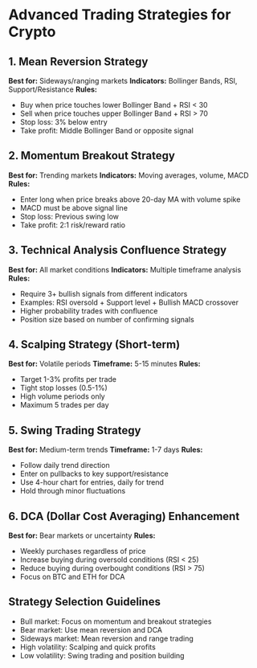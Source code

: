 # Advanced Trading Strategies for Crypto

## 1. Mean Reversion Strategy
**Best for:** Sideways/ranging markets
**Indicators:** Bollinger Bands, RSI, Support/Resistance
**Rules:**
- Buy when price touches lower Bollinger Band + RSI < 30
- Sell when price touches upper Bollinger Band + RSI > 70
- Stop loss: 3% below entry
- Take profit: Middle Bollinger Band or opposite signal

## 2. Momentum Breakout Strategy
**Best for:** Trending markets
**Indicators:** Moving averages, volume, MACD
**Rules:**
- Enter long when price breaks above 20-day MA with volume spike
- MACD must be above signal line
- Stop loss: Previous swing low
- Take profit: 2:1 risk/reward ratio

## 3. Technical Analysis Confluence Strategy
**Best for:** All market conditions
**Indicators:** Multiple timeframe analysis
**Rules:**
- Require 3+ bullish signals from different indicators
- Examples: RSI oversold + Support level + Bullish MACD crossover
- Higher probability trades with confluence
- Position size based on number of confirming signals

## 4. Scalping Strategy (Short-term)
**Best for:** Volatile periods
**Timeframe:** 5-15 minutes
**Rules:**
- Target 1-3% profits per trade
- Tight stop losses (0.5-1%)
- High volume periods only
- Maximum 5 trades per day

## 5. Swing Trading Strategy
**Best for:** Medium-term trends
**Timeframe:** 1-7 days
**Rules:**
- Follow daily trend direction
- Enter on pullbacks to key support/resistance
- Use 4-hour chart for entries, daily for trend
- Hold through minor fluctuations

## 6. DCA (Dollar Cost Averaging) Enhancement
**Best for:** Bear markets or uncertainty
**Rules:**
- Weekly purchases regardless of price
- Increase buying during oversold conditions (RSI < 25)
- Reduce buying during overbought conditions (RSI > 75)
- Focus on BTC and ETH for DCA

## Strategy Selection Guidelines
- Bull market: Focus on momentum and breakout strategies
- Bear market: Use mean reversion and DCA
- Sideways market: Mean reversion and range trading
- High volatility: Scalping and quick profits
- Low volatility: Swing trading and position building